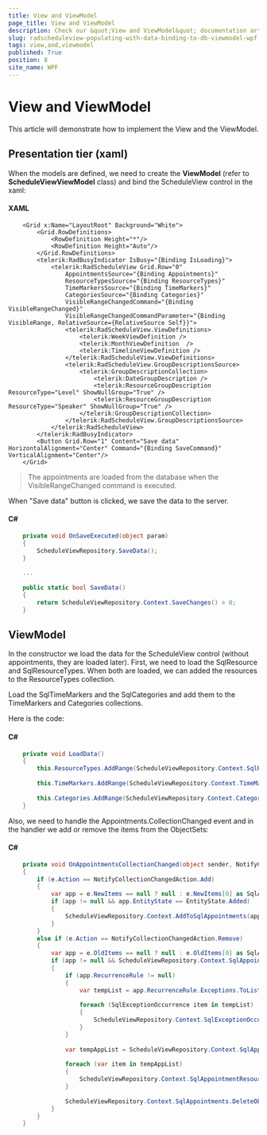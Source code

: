 ```yaml
---
title: View and ViewModel
page_title: View and ViewModel
description: Check our &quot;View and ViewModel&quot; documentation article for the RadScheduleView {{ site.framework_name }} control.
slug: radscheduleview-populating-with-data-binding-to-db-viewmodel-wpf
tags: view,and,viewmodel
published: True
position: 8
site_name: WPF
---
```


# View and ViewModel

This article will demonstrate how to implement the View and the ViewModel.

## Presentation tier (xaml)

When the models are defined, we need to create the __ViewModel__ (refer to __ScheduleViewViewModel__ class) and bind the ScheduleView control in the xaml:

#### __XAML__

```XAML
	<Grid x:Name="LayoutRoot" Background="White">
		<Grid.RowDefinitions>
			<RowDefinition Height="*"/>
			<RowDefinition Height="Auto"/>
		</Grid.RowDefinitions>
		<telerik:RadBusyIndicator IsBusy="{Binding IsLoading}">
			<telerik:RadScheduleView Grid.Row="0"	 
				AppointmentsSource="{Binding Appointments}"
				ResourceTypesSource="{Binding ResourceTypes}"
				TimeMarkersSource="{Binding TimeMarkers}"
				CategoriesSource="{Binding Categories}"
				VisibleRangeChangedCommand="{Binding VisibleRangeChanged}"
				VisibleRangeChangedCommandParameter="{Binding VisibleRange, RelativeSource={RelativeSource Self}}">
				<telerik:RadScheduleView.ViewDefinitions>
					<telerik:WeekViewDefinition />
					<telerik:MonthViewDefinition  />
					<telerik:TimelineViewDefinition />
				</telerik:RadScheduleView.ViewDefinitions>
				<telerik:RadScheduleView.GroupDescriptionsSource>
					<telerik:GroupDescriptionCollection>
						<telerik:DateGroupDescription />
						<telerik:ResourceGroupDescription ResourceType="Level" ShowNullGroup="True" />
						<telerik:ResourceGroupDescription ResourceType="Speaker" ShowNullGroup="True" />
					</telerik:GroupDescriptionCollection>
				</telerik:RadScheduleView.GroupDescriptionsSource>
			</telerik:RadScheduleView>
		</telerik:RadBusyIndicator>
		<Button Grid.Row="1" Content="Save data" HorizontalAlignment="Center" Command="{Binding SaveCommand}" VerticalAlignment="Center"/>
	</Grid>
```

>The appointments are loaded from the database when the VisibleRangeChanged command is executed.

When "Save data" button is clicked, we save the data to the server.

#### __C#__

```C#
	private void OnSaveExecuted(object param) 
	{
		ScheduleViewRepository.SaveData();
	}
	
	...
	
	public static bool SaveData()
	{
		return ScheduleViewRepository.Context.SaveChanges() > 0;
	}
```

## ViewModel

In the constructor we load the data for the ScheduleView control (without appointments, they are loaded later). First, we need to load the SqlResource and SqlResourceTypes. When both are loaded, we can added the resources to the ResourceTypes collection.				

Load the SqlTimeMarkers and the SqlCategories and add them to the TimeMarkers and Categories collections.

Here is the code:

#### __C#__

```C#
	private void LoadData()
	{
		this.ResourceTypes.AddRange(ScheduleViewRepository.Context.SqlResourceTypes);
	
		this.TimeMarkers.AddRange(ScheduleViewRepository.Context.TimeMarkers);
	
		this.Categories.AddRange(ScheduleViewRepository.Context.Categories);
	}
```

Also, we need to handle the Appointments.CollectionChanged event and in the handler we add or remove the items from the ObjectSets:

#### __C#__

```C#
	private void OnAppointmentsCollectionChanged(object sender, NotifyCollectionChangedEventArgs e)
	{
		if (e.Action == NotifyCollectionChangedAction.Add)
		{
			var app = e.NewItems == null ? null : e.NewItems[0] as SqlAppointment;
			if (app != null && app.EntityState == EntityState.Added)
			{
				ScheduleViewRepository.Context.AddToSqlAppointments(app);
			}
		}
		else if (e.Action == NotifyCollectionChangedAction.Remove)
		{
			var app = e.OldItems == null ? null : e.OldItems[0] as SqlAppointment;
			if (app != null && ScheduleViewRepository.Context.SqlAppointments.Any(a => a.SqlAppointmentId == app.SqlAppointmentId))
			{
				if (app.RecurrenceRule != null)
				{
					var tempList = app.RecurrenceRule.Exceptions.ToList();
	
					foreach (SqlExceptionOccurrence item in tempList)
					{
						ScheduleViewRepository.Context.SqlExceptionOccurrences.DeleteObject(item);
					}
				}
	
				var tempAppList = ScheduleViewRepository.Context.SqlAppointmentResources.ToList();
	
				foreach (var item in tempAppList)
				{
					ScheduleViewRepository.Context.SqlAppointmentResources.DeleteObject(item);
				}
	
				ScheduleViewRepository.Context.SqlAppointments.DeleteObject(app);
			}
		}
	}
```